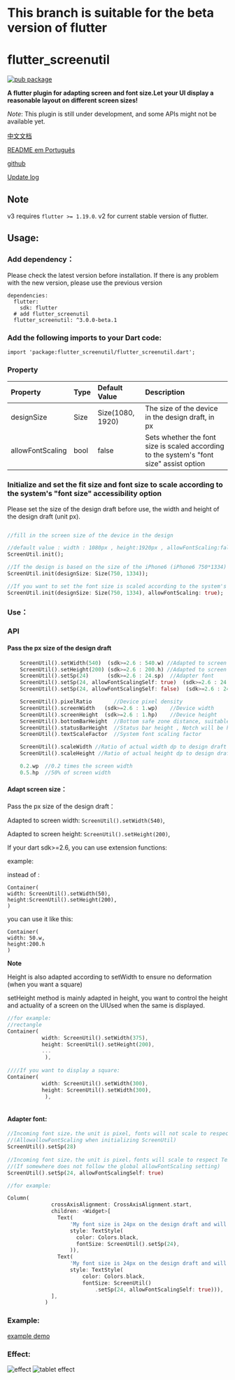 # This branch is suitable for the beta version of flutter

# flutter_screenutil
[![pub package](https://img.shields.io/pub/v/flutter_screenutil.svg)](https://pub.dartlang.org/packages/flutter_screenutil)

**A flutter plugin for adapting screen and font size.Let your UI display a reasonable layout on different screen sizes!**

*Note*: This plugin is still under development, and some APIs might not be available yet.

[中文文档](https://github.com/OpenFlutter/flutter_screenutil/blob/master/README_CN.md)  

[README em Português](https://github.com/OpenFlutter/flutter_screenutil/blob/master/README_PT.md)

[github](https://github.com/OpenFlutter/flutter_screenutil)

[Update log](https://github.com/OpenFlutter/flutter_screenutil/blob/master/CHANGELOG.md)

## Note
v3 requires `flutter >= 1.19.0`. 
v2 for current stable version of flutter.

## Usage:

### Add dependency：
Please check the latest version before installation.
If there is any problem with the new version, please use the previous version
```
dependencies:
  flutter:
    sdk: flutter
  # add flutter_screenutil
  flutter_screenutil: ^3.0.0-beta.1
```

### Add the following imports to your Dart code:
```
import 'package:flutter_screenutil/flutter_screenutil.dart';
```

### Property
   
|Property|Type|Default Value|Description|
|:---|:---|:---|:---| 
|designSize|Size|Size(1080, 1920)|The size of the device in the design draft, in px|
|allowFontScaling|bool|false|Sets whether the font size is scaled according to the system's "font size" assist option|

### Initialize and set the fit size and font size to scale according to the system's "font size" accessibility option
Please set the size of the design draft before use, the width and height of the design draft (unit px).


```dart

//fill in the screen size of the device in the design

//default value : width : 1080px , height:1920px , allowFontScaling:false
ScreenUtil.init();

//If the design is based on the size of the iPhone6 ​​(iPhone6 ​​750*1334)
ScreenUtil.init(designSize: Size(750, 1334));

//If you want to set the font size is scaled according to the system's "font size" assist option
ScreenUtil.init(designSize: Size(750, 1334), allowFontScaling: true);

```

### Use：

### API

#### Pass the px size of the design draft

```dart
    ScreenUtil().setWidth(540)  (sdk>=2.6 : 540.w) //Adapted to screen width
    ScreenUtil().setHeight(200) (sdk>=2.6 : 200.h) //Adapted to screen height
    ScreenUtil().setSp(24)      (sdk>=2.6 : 24.sp)  //Adapter font
    ScreenUtil().setSp(24, allowFontScalingSelf: true)  (sdk>=2.6 : 24.ssp) //Adapter font(fonts will scale to respect Text Size accessibility settings)
    ScreenUtil().setSp(24, allowFontScalingSelf: false)  (sdk>=2.6 : 24.nsp) //Adapter font(fonts will not scale to respect Text Size accessibility settings)

    ScreenUtil().pixelRatio       //Device pixel density
    ScreenUtil().screenWidth   (sdk>=2.6 : 1.wp)    //Device width
    ScreenUtil().screenHeight  (sdk>=2.6 : 1.hp)    //Device height
    ScreenUtil().bottomBarHeight  //Bottom safe zone distance, suitable for buttons with full screen
    ScreenUtil().statusBarHeight  //Status bar height , Notch will be higher Unit px
    ScreenUtil().textScaleFactor  //System font scaling factor

    ScreenUtil().scaleWidth //Ratio of actual width dp to design draft px
    ScreenUtil().scaleHeight //Ratio of actual height dp to design draft px

    0.2.wp  //0.2 times the screen width
    0.5.hp  //50% of screen width
```

#### Adapt screen size：

Pass the px size of the design draft：

Adapted to screen width: `ScreenUtil().setWidth(540)`,

Adapted to screen height: `ScreenUtil().setHeight(200)`,

If your dart sdk>=2.6, you can use extension functions:

example:

instead of :
```
Container(
width: ScreenUtil().setWidth(50),
height:ScreenUtil().setHeight(200),
)
```
you can use it like this:
```
Container(
width: 50.w,
height:200.h
)
```
**Note** 

Height is also adapted according to setWidth to ensure no deformation (when you want a square) 

setHeight method is mainly adapted in height, you want to control the height and actuality of a screen on the UIUsed when the same is displayed.

```dart
//for example:
//rectangle
Container(
           width: ScreenUtil().setWidth(375),
           height: ScreenUtil().setHeight(200),
           ...
            ),
            
////If you want to display a square:
Container(
           width: ScreenUtil().setWidth(300),
           height: ScreenUtil().setWidth(300),
            ),
            
```

#### Adapter font:
``` dart
//Incoming font size，the unit is pixel, fonts will not scale to respect Text Size accessibility settings
//(AllowallowFontScaling when initializing ScreenUtil)
ScreenUtil().setSp(28)    
     
//Incoming font size，the unit is pixel，fonts will scale to respect Text Size accessibility settings
//(If somewhere does not follow the global allowFontScaling setting)
ScreenUtil().setSp(24, allowFontScalingSelf: true)

//for example:

Column(
              crossAxisAlignment: CrossAxisAlignment.start,
              children: <Widget>[
                Text(
                    'My font size is 24px on the design draft and will not change with the system.',
                    style: TextStyle(
                      color: Colors.black,
                      fontSize: ScreenUtil().setSp(24),
                    )),
                Text(
                    'My font size is 24px on the design draft and will change with the system.',
                    style: TextStyle(
                        color: Colors.black,
                        fontSize: ScreenUtil()
                            .setSp(24, allowFontScalingSelf: true))),
              ],
            )
```

### Example:

[example demo](/example/lib/main.dart)
 
### Effect:

![effect](demo_en.png)
![tablet effect](demo_tablet_en.png)
